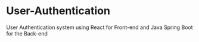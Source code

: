 <h1> User-Authentication </h1>
<p>User Authentication system using React for Front-end and Java Spring Boot for the Back-end</p>
